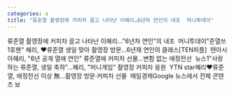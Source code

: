 ```yaml
---
categories: a
title: "류준열 촬영장에 커피차 끌고 나타난 이혜리…6년차 연인의 내조  머니투데이"
---
```

류준열 촬영장에 커피차 끌고 나타난 이혜리…"6년차 연인"의 내조&nbsp;&nbsp;머니투데이"준열쓰 1호팬" 혜리, ♥류준열 생일 맞아 촬영장 방문…6년재 연인의 클래스[TEN피플]&nbsp;&nbsp;텐아시아혜리, "6년 공개 열애 연인" 류준열에 커피차 선물…변함 없는 애정전선&nbsp;&nbsp;뉴스1"사랑하는 류준열, 생일 축하"…혜리, "머니게임" 촬영장 커피차 응원&nbsp;&nbsp;YTN star혜리♥류준열, 애정전선 이상 無…촬영장 방문·커피차 선물&nbsp;&nbsp;매일경제Google 뉴스에서 전체 콘텐츠 보